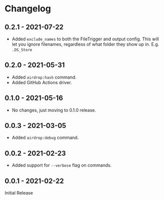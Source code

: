 # Changelog

## 0.2.1 - 2021-07-22
- Added `exclude_names` to both the FileTrigger and output config. This will let you ignore filenames, regardless of what folder they show up in. E.g. `.DS_Store`

## 0.2.0 - 2021-05-31

- Added `airdrop:hash` command.
- Added GitHub Actions driver.

## 0.1.0 - 2021-05-16

- No changes, just moving to 0.1.0 release.

## 0.0.3 - 2021-03-05

- Added `airdrop:debug` command.

## 0.0.2 - 2021-02-23

- Added support for `--verbose` flag on commands.

## 0.0.1 - 2021-02-22

Initial Release